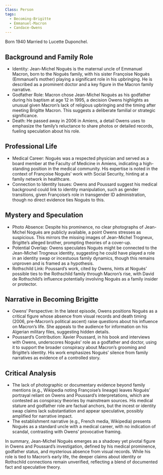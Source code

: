 ```yaml
---
Class: Person
tags:
  - Becoming-Brigitte
  - Emmanuel-Macron
  - Candace-Owens
---
```

Born 1940
Married to Lucette Duponchel.
## Background and Family Role

- Identity: Jean-Michel Noguès is the maternal uncle of Emmanuel Macron, born to the Noguès family, with his sister Françoise Noguès (Emmanuel’s mother) playing a significant role in his upbringing. He is described as a prominent doctor and a key figure in the Macron family narrative.
- Godfather Role: Macron chose Jean-Michel Noguès as his godfather during his baptism at age 12 in 1995, a decision Owens highlights as unusual given Macron’s lack of religious upbringing and the timing after meeting Brigitte Macron. This suggests a deliberate familial or strategic significance.
- Death: He passed away in 2006 in Amiens, a detail Owens uses to emphasize the family’s reluctance to share photos or detailed records, fueling speculation about his role.

## Professional Life

- Medical Career: Noguès was a respected physician and served as a board member at the Faculty of Medicine in Amiens, indicating a high-standing position in the medical community. His expertise is noted in the context of Françoise Noguès’ work with Social Security, hinting at a family network in healthcare.
- Connection to Identity Issues: Owens and Poussard suggest his medical background could link to identity manipulation, such as gender transitions, given Françoise’s role in transgender ID administration, though no direct evidence ties Noguès to this.

## Mystery and Speculation

- Photo Absence: Despite his prominence, no clear photographs of Jean-Michel Noguès are publicly available, a point Owens stresses as suspicious. This mirrors the missing images of Jean-Michel Trogneux, Brigitte’s alleged brother, prompting theories of a cover-up.
- Potential Overlap: Owens speculates Noguès might be connected to the Jean-Michel Trogneux identity, suggesting he could have played a role in an identity swap or incestuous family dynamics, though this remains unproven and is framed as a hypothesis.
- Rothschild Link: Poussard’s work, cited by Owens, hints at Noguès’ possible ties to the Rothschild family through Macron’s rise, with David de Rothschild’s influence potentially involving Noguès as a family insider or protector.

## Narrative in Becoming Brigitte

- Owens’ Perspective: In the latest episode, Owens positions Noguès as a critical figure whose absence from visual records and death timing (2006, pre-Macron’s political ascent) raise questions about his influence on Macron’s life. She appeals to the audience for information on his Algerian military files, suggesting hidden details.
- Poussard’s Contribution: Xavier Poussard, in his book and interviews with Owens, underscores Noguès’ role as a godfather and doctor, using it to support the broader conspiracy about Macron’s grooming and Brigitte’s identity. His work emphasizes Noguès’ silence from family narratives as evidence of a controlled story.

## Critical Analysis

- The lack of photographic or documentary evidence beyond family mentions (e.g., Wikipedia noting Françoise’s lineage) leaves Noguès’ portrayal reliant on Owens and Poussard’s interpretations, which are contested as conspiracy theories by mainstream sources. His medical stature and godfather role are factual anchors, but the incest or identity swap claims lack substantiation and appear speculative, possibly amplified for narrative impact.
- The establishment narrative (e.g., French media, Wikipedia) presents Noguès as a standard uncle with a medical career, with no indication of scandal, contrasting with Owens’ provocative framing.

In summary, Jean-Michel Noguès emerges as a shadowy yet pivotal figure in Owens and Poussard’s investigation, defined by his medical prominence, godfather status, and mysterious absence from visual records. While his role is tied to Macron’s early life, the deeper claims about identity or Rothschild connections remain unverified, reflecting a blend of documented fact and speculative theory.